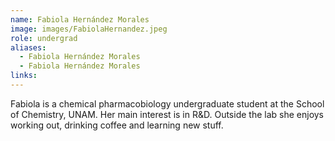 ```yaml
---
name: Fabiola Hernández Morales
image: images/FabiolaHernandez.jpeg
role: undergrad
aliases:
  - Fabiola Hernández Morales
  - Fabiola Hernández Morales
links:
---
```


Fabiola is a chemical pharmacobiology undergraduate student at the School of Chemistry, UNAM. Her main interest is in R&D. Outside the lab she enjoys working out, drinking coffee and learning new stuff.
